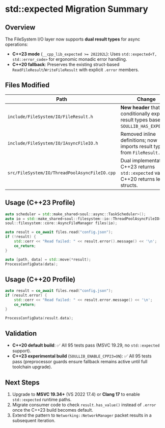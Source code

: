 # std::expected Migration Summary

## Overview
The FileSystem I/O layer now supports **dual result types** for async operations:
- **C++23 mode** (`__cpp_lib_expected >= 202202L`): Uses `std::expected<T, std::error_code>` for ergonomic monadic error handling.
- **C++20 fallback**: Preserves the existing struct-based `ReadFileResult`/`WriteFileResult` with explicit `.error` members.

## Files Modified

| Path | Change |
|------|--------|
| `include/FileSystem/IO/FileResult.h` | **New header** that conditionally exports result types based on `SOULLIB_HAS_EXPECTED`. |
| `include/FileSystem/IO/IAsyncFileIO.h` | Removed inline definitions; now imports result types from `FileResult.h`. |
| `src/FileSystem/IO/ThreadPoolAsyncFileIO.cpp` | Dual implementation: C++23 returns `std::expected` values, C++20 returns legacy structs. |

## Usage (C++23 Profile)

```cpp
auto scheduler = std::make_shared<soul::async::TaskScheduler>();
auto io = std::make_shared<soul::filesystem::io::ThreadPoolAsyncFileIO>(scheduler);
soul::filesystem::core::AsyncFileManager files(io);

auto result = co_await files.read("config.json");
if (!result) {
    std::cerr << "Read failed: " << result.error().message() << '\n';
    co_return;
}

auto [path, data] = std::move(*result);
ProcessConfigData(data);
```

## Usage (C++20 Profile)

```cpp
auto result = co_await files.read("config.json");
if (result.error) {
    std::cerr << "Read failed: " << result.error.message() << '\n';
    co_return;
}

ProcessConfigData(result.data);
```

## Validation

- **C++20 default build**: ✅ All 95 tests pass (MSVC 19.29, no `std::expected` support).
- **C++23 experimental build** (`SOULLIB_ENABLE_CPP23=ON`): ✅ All 95 tests pass (preprocessor guards ensure fallback remains active until full toolchain upgrade).

## Next Steps

1. Upgrade to **MSVC 19.34+** (VS 2022 17.4) or **Clang 17** to enable `std::expected` runtime paths.
2. Migrate consumer code to check `result.has_value()` instead of `.error` once the C++23 build becomes default.
3. Extend the pattern to `Networking::NetworkManager` packet results in a subsequent iteration.

